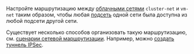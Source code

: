 Настройте маршрутизацию между [облачными сетями](../../../vpc/concepts/network.md#network) `cluster-net` и `vm-net` таким образом, чтобы любая [подсеть](../../../vpc/concepts/network.md#subnet) одной сети была доступна из любой подсети другой сети.


Существует несколько способов организовать такую маршрутизацию, см. [сценарии сетевой маршрутизации](../../../tutorials/routing/index.md). Например, можно [создать туннель IPSec](../../../tutorials/routing/ipsec/index.md).

